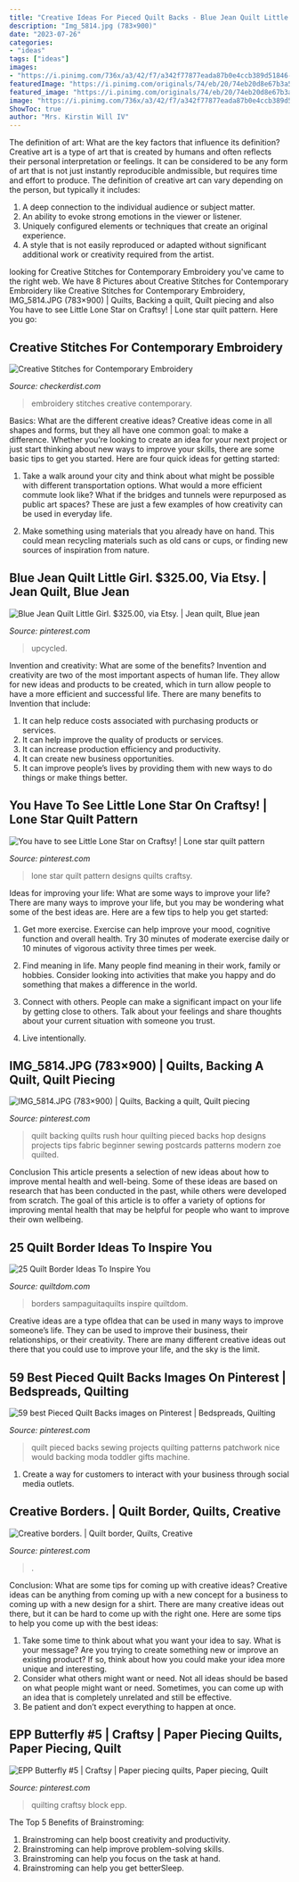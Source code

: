 ```yaml
---
title: "Creative Ideas For Pieced Quilt Backs - Blue Jean Quilt Little Girl. $325.00, Via Etsy."
description: "Img_5814.jpg (783×900)"
date: "2023-07-26"
categories:
- "ideas"
tags: ["ideas"]
images:
- "https://i.pinimg.com/736x/a3/42/f7/a342f77877eada87b0e4ccb389d51846--jeans-patchwork-denim-quilts.jpg"
featuredImage: "https://i.pinimg.com/originals/74/eb/20/74eb20d8e67b3a544bef68e4ba61071e.jpg"
featured_image: "https://i.pinimg.com/originals/74/eb/20/74eb20d8e67b3a544bef68e4ba61071e.jpg"
image: "https://i.pinimg.com/736x/a3/42/f7/a342f77877eada87b0e4ccb389d51846--jeans-patchwork-denim-quilts.jpg"
ShowToc: true
author: "Mrs. Kirstin Will IV"
---
```



The definition of art: What are the key factors that influence its definition?
Creative art is a type of art that is created by humans and often reflects their personal interpretation or feelings. It can be considered to be any form of art that is not just instantly reproducible andmissible, but requires time and effort to produce. The definition of creative art can vary depending on the person, but typically it includes:
1. A deep connection to the individual audience or subject matter.
2. An ability to evoke strong emotions in the viewer or listener.
3. Uniquely configured elements or techniques that create an original experience.
4. A style that is not easily reproduced or adapted without significant additional work or creativity required from the artist.

	

		
looking for Creative Stitches for Contemporary Embroidery you've came to the right web. We have 8 Pictures about Creative Stitches for Contemporary Embroidery like Creative Stitches for Contemporary Embroidery, IMG_5814.JPG (783×900) | Quilts, Backing a quilt, Quilt piecing and also You have to see Little Lone Star on Craftsy! | Lone star quilt pattern. Here you go:
		
    
## Creative Stitches For Contemporary Embroidery

<img loading=lazy src="https://imageresize.checkerdist.com/11363.jpg" onerror="this.onerror=null;this.src='https://tse1.mm.bing.net/th?id=OIP.lLvU45coDrbqmbkv-CAH5gHaJl&amp;pid=15.1';" alt="Creative Stitches for Contemporary Embroidery">

_Source: checkerdist.com_

>embroidery stitches creative contemporary. 

	

Basics: What are the different creative ideas?
Creative ideas come in all shapes and forms, but they all have one common goal: to make a difference. Whether you’re looking to create an idea for your next project or just start thinking about new ways to improve your skills, there are some basic tips to get you started. Here are four quick ideas for getting started:
1. Take a walk around your city and think about what might be possible with different transportation options. What would a more efficient commute look like? What if the bridges and tunnels were repurposed as public art spaces? These are just a few examples of how creativity can be used in everyday life.

2. Make something using materials that you already have on hand. This could mean recycling materials such as old cans or cups, or finding new sources of inspiration from nature.

    
## Blue Jean Quilt Little Girl. $325.00, Via Etsy. | Jean Quilt, Blue Jean

<img loading=lazy src="https://i.pinimg.com/736x/a3/42/f7/a342f77877eada87b0e4ccb389d51846--jeans-patchwork-denim-quilts.jpg" onerror="this.onerror=null;this.src='https://tse3.mm.bing.net/th?id=OIP.ESP7Qr0FLWjnxuSYtctPUgHaIZ&amp;pid=15.1';" alt="Blue Jean Quilt Little Girl. $325.00, via Etsy. | Jean quilt, Blue jean">

_Source: pinterest.com_

>upcycled. 

	

Invention and creativity: What are some of the benefits?
Invention and creativity are two of the most important aspects of human life. They allow for new ideas and products to be created, which in turn allow people to have a more efficient and successful life. There are many benefits to Invention that include: 
1. It can help reduce costs associated with purchasing products or services. 
2. It can help improve the quality of products or services. 
3. It can increase production efficiency and productivity. 
4. It can create new business opportunities. 
5. It can improve people’s lives by providing them with new ways to do things or make things better.

    
## You Have To See Little Lone Star On Craftsy! | Lone Star Quilt Pattern

<img loading=lazy src="https://i.pinimg.com/originals/3e/71/94/3e719404afcaae716630749d71f10e50.jpg" onerror="this.onerror=null;this.src='https://tse4.mm.bing.net/th?id=OIP.C31_JGEVgHOuWVfV1G0YXQHaFh&amp;pid=15.1';" alt="You have to see Little Lone Star on Craftsy! | Lone star quilt pattern">

_Source: pinterest.com_

>lone star quilt pattern designs quilts craftsy. 

	

Ideas for improving your life: What are some ways to improve your life?
There are many ways to improve your life, but you may be wondering what some of the best ideas are. Here are a few tips to help you get started:
1. Get more exercise. Exercise can help improve your mood, cognitive function and overall health. Try 30 minutes of moderate exercise daily or 10 minutes of vigorous activity three times per week.

2. Find meaning in life. Many people find meaning in their work, family or hobbies. Consider looking into activities that make you happy and do something that makes a difference in the world.

3. Connect with others. People can make a significant impact on your life by getting close to others. Talk about your feelings and share thoughts about your current situation with someone you trust.

4. Live intentionally.

    
## IMG_5814.JPG (783×900) | Quilts, Backing A Quilt, Quilt Piecing

<img loading=lazy src="https://i.pinimg.com/originals/74/eb/20/74eb20d8e67b3a544bef68e4ba61071e.jpg" onerror="this.onerror=null;this.src='https://tse1.mm.bing.net/th?id=OIP.yd8xJWZyGAKDtOABqZUGTgHaIg&amp;pid=15.1';" alt="IMG_5814.JPG (783×900) | Quilts, Backing a quilt, Quilt piecing">

_Source: pinterest.com_

>quilt backing quilts rush hour quilting pieced backs hop designs projects tips fabric beginner sewing postcards patterns modern zoe quilted. 

	

Conclusion
This article presents a selection of new ideas about how to improve mental health and well-being. Some of these ideas are based on research that has been conducted in the past, while others were developed from scratch. The goal of this article is to offer a variety of options for improving mental health that may be helpful for people who want to improve their own wellbeing.

    
## 25 Quilt Border Ideas To Inspire You

<img loading=lazy src="https://quiltdom.com/wp-content/uploads/2020/09/RR-detail-001-1024x768.jpg" onerror="this.onerror=null;this.src='https://tse3.mm.bing.net/th?id=OIP.Tpfjj0v1kpEMsNfP3MjOsAHaFj&amp;pid=15.1';" alt="25 Quilt Border Ideas To Inspire You">

_Source: quiltdom.com_

>borders sampaguitaquilts inspire quiltdom. 

	

Creative ideas are a type ofIdea that can be used in many ways to improve someone’s life. They can be used to improve their business, their relationships, or their creativity. There are many different creative ideas out there that you could use to improve your life, and the sky is the limit.

    
## 59 Best Pieced Quilt Backs Images On Pinterest | Bedspreads, Quilting

<img loading=lazy src="https://i.pinimg.com/736x/7e/6e/0c/7e6e0ce21b544a7cf568d6c337577c37--quilting-projects-sewing-projects.jpg" onerror="this.onerror=null;this.src='https://tse3.mm.bing.net/th?id=OIP.zNw4pU7jAxMsYJ8Po1XfLQHaLL&amp;pid=15.1';" alt="59 best Pieced Quilt Backs images on Pinterest | Bedspreads, Quilting">

_Source: pinterest.com_

>quilt pieced backs sewing projects quilting patterns patchwork nice would backing moda toddler gifts machine. 

	

1. Create a way for customers to interact with your business through social media outlets.

    
## Creative Borders. | Quilt Border, Quilts, Creative

<img loading=lazy src="https://i.pinimg.com/originals/38/9d/6f/389d6fd061b357448d2537b227797823.jpg" onerror="this.onerror=null;this.src='https://tse3.mm.bing.net/th?id=OIP.3GqIAyCn-8WG5rVOH7fTkAHaJ4&amp;pid=15.1';" alt="Creative borders. | Quilt border, Quilts, Creative">

_Source: pinterest.com_

>. 

	

Conclusion: What are some tips for coming up with creative ideas?
Creative ideas can be anything from coming up with a new concept for a business to coming up with a new design for a shirt. There are many creative ideas out there, but it can be hard to come up with the right one. Here are some tips to help you come up with the best ideas: 
1) Take some time to think about what you want your idea to say. What is your message? Are you trying to create something new or improve an existing product? If so, think about how you could make your idea more unique and interesting. 
2) Consider what others might want or need. Not all ideas should be based on what people might want or need. Sometimes, you can come up with an idea that is completely unrelated and still be effective. 
3) Be patient and don’t expect everything to happen at once.

    
## EPP Butterfly #5 | Craftsy | Paper Piecing Quilts, Paper Piecing, Quilt

<img loading=lazy src="https://i.pinimg.com/originals/e9/77/47/e977477d804bb96f91224d5647336577.jpg" onerror="this.onerror=null;this.src='https://tse2.mm.bing.net/th?id=OIP.uxpZ5Eh_-FcWJar-xN3i2QHaHG&amp;pid=15.1';" alt="EPP Butterfly #5 | Craftsy | Paper piecing quilts, Paper piecing, Quilt">

_Source: pinterest.com_

>quilting craftsy block epp. 

	

The Top 5 Benefits of Brainstroming:
1. Brainstroming can help boost creativity and productivity.
2. Brainstroming can help improve problem-solving skills.
3. Brainstroming can help you focus on the task at hand.
4. Brainstroming can help you get betterSleep.

